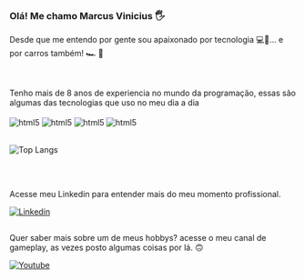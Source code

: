 ### Olá! Me chamo Marcus Vinicius 🖐️

Desde que me entendo por gente sou apaixonado por tecnologia 💻👾... e por carros também! 🏎️ 🚙

## 
<br/>
Tenho mais de 8 anos de experiencia no mundo da programação, essas são algumas das tecnologias que uso no meu dia a dia

<div stylr ="display: inline_block"><br/>
<img align="center" alt="html5" src="https://img.shields.io/badge/React-20232A?style=for-the-badge&logo=react&logoColor=61DAFB" />
<img align="center" alt="html5" src="https://img.shields.io/badge/Angular-DD0031?style=for-the-badge&logo=angular&logoColor=white" />
<img align="center" alt="html5" src="https://img.shields.io/badge/C%23-239120?style=for-the-badge&logo=c-sharp&logoColor=white" />
<img align="center" alt="html5" src="https://img.shields.io/badge/.NET-5C2D91?style=for-the-badge&logo=.net&logoColor=white" />
</div>

<br/>

![Top Langs](https://github-readme-stats.vercel.app/api/top-langs/?username=mrvn7&hide_progress=true)



##
<br/>


 Acesse meu Linkedin para entender mais do meu momento profissional. 

 [![Linkedin](https://img.shields.io/badge/LinkedIn-0077B5?style=for-the-badge&logo=linkedin&logoColor=white)](https://www.linkedin.com/in/marcus-vinicius-alves-de-oliveira)



##
 Quer saber mais sobre um de meus hobbys? acesse o meu canal de gameplay, as vezes posto algumas coisas por lá. 🙃

 [![Youtube](https://img.shields.io/badge/YouTube-FF0000?style=for-the-badge&logo=youtube&logoColor=white)](https://www.youtube.com/channel/UC9TYeudM7xQujgxzoMvWS3w)
